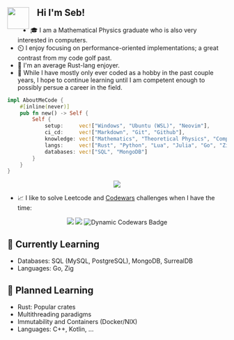 
<div>
    <img align="left" src="https://media.giphy.com/media/j0ph697YBTGM8zm3u8/giphy.gif" width="50"> 
    <h2>‎‎‎‎‎‎‎‎‏‏‎ ‎‏‏‎ ‎‏‏‎ ‎Hi I'm Seb!</h2>
</div>

- 🎓 I am a Mathematical Physics graduate who is also very interested in computers.
- ⏲️ I enjoy focusing on performance-oriented implementations; a great contrast from my code golf past.
- 🦀 I'm an average Rust-lang enjoyer.
- 💼 While I have mostly only ever coded as a hobby in the past couple years, I hope to continue learning until I am competent enough to possibly persue a career in the field.

```rust
impl AboutMeCode {
    #[inline(never)]
    pub fn new() -> Self {
        Self {
            setup:     vec!["Windows", "Ubuntu (WSL)", "Neovim"],
            ci_cd:     vec!["Markdown", "Git", "Github"],
            knowledge: vec!["Mathematics", "Theoretical Physics", "Computer Science"],
            langs:     vec!["Rust", "Python", "Lua", "Julia", "Go", "Zig", "C++"],      // Sorted by decreasing skill
            databases: vec!["SQL", "MongoDB"]                                           // WIP
        }
    }
}
```

<p align="center">
    <img src="https://github-readme-stats.vercel.app/api/top-langs/?username=aritmos&size_weight=0.5&count_weight=1&hide=html&exclude_repo=Computer-Modelling,ziglings&layout=compact">
</p>

- 📈 I like to solve Leetcode and [Codewars](https://www.codewars.com) challenges when I have the time:
  
<div align="center">
    <img src="https://img.shields.io/badge/dynamic/json?style=for-the-badge&labelColor=black&color=%23ffa116&label=Solved&query=solved&url=https%3A%2F%2Fbadge.xyli.tech/%2Fapi%2Fusers%2Faritmos&logo=leetcode&logoColor=yellow">
    <img src="https://upload.wikimedia.org/wikipedia/commons/2/20/16x16.png">
    <img alt="Dynamic Codewars Badge" src="https://img.shields.io/badge/dynamic/json?url=https%3A%2F%2Fwww.codewars.com%2Fapi%2Fv1%2Fusers%2Faritmos&query=%24.ranks.overall.name&style=for-the-badge&logo=codewars&logoColor=16171b&label=Rank&labelColor=B1361E&color=16171b">
</div>

## 🌿 Currently Learning
- Databases: SQL (MySQL, PostgreSQL), MongoDB, SurrealDB
- Languages: Go, Zig

## 🌱 Planned Learning
- Rust: Popular crates
- Multithreading paradigms
- Immutability and Containers (Docker/NIX)
- Languages: C++, Kotlin, ...
